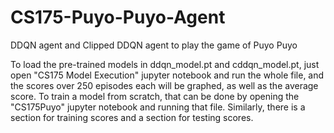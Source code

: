 # CS175-Puyo-Puyo-Agent
DDQN agent and Clipped DDQN agent to play the game of Puyo Puyo

To load the pre-trained models in ddqn_model.pt and cddqn_model.pt, just open "CS175 Model Execution" jupyter notebook and run the whole file, and the scores over 250 episodes each will be graphed, as well as the average score.
To train a model from scratch, that can be done by opening the "CS175Puyo" jupyter notebook and running that file.  Similarly, there is a section for training scores and a section for testing scores.

